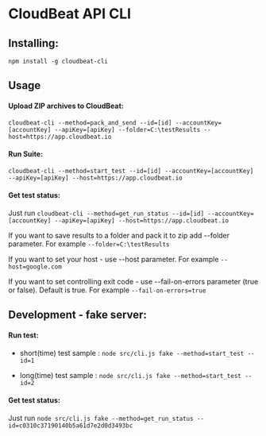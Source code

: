 # CloudBeat API CLI

## Installing:
```npm install -g cloudbeat-cli```


## Usage

#### Upload ZIP archives to CloudBeat:

```cloudbeat-cli --method=pack_and_send --id=[id] --accountKey=[accountKey] --apiKey=[apiKey] --folder=C:\testResults --host=https://app.cloudbeat.io```

#### Run Suite:
```cloudbeat-cli --method=start_test --id=[id] --accountKey=[accountKey] --apiKey=[apiKey] --host=https://app.cloudbeat.io```

#### Get test status:
Just run ```cloudbeat-cli --method=get_run_status --id=[id] --accountKey=[accountKey] --apiKey=[apiKey] --host=https://app.cloudbeat.io```

If you want to save results to a folder and pack it to zip add --folder parameter.
For example ```--folder=C:\testResults```

If you want to set your host - use --host parameter.
For example ```--host=google.com```

If you want to set controlling exit code - use --fail-on-errors parameter (true or false). Default is true.
For example ```--fail-on-errors=true```


## Development - fake server:

#### Run test:
* short(time) test sample : ```node src/cli.js fake --method=start_test --id=1```

* long(time) test sample : ```node src/cli.js fake --method=start_test --id=2```

#### Get test status:
Just run ```node src/cli.js fake --method=get_run_status --id=c0310c37190140b5a61d7e2d0d3493bc```

